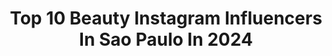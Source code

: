---
title: Top 10 Beauty Instagram Influencers In Sao Paulo In 2024
description: >-
  Find top beauty Instagram influencers in Sao Paulo in 2024. Most popular hashtags: #beauty #makeup #lookdodia.
platform: Instagram
hits: 198
text_top: Identify the top-rated Instagram profiles on inBeat.
text_bottom: Our search engine has 198 Instagram influencers like this in Sao Paulo, Brazil for you to contact.
profiles:
  - username: "thelindsaywoods"
    fullname: >-
      kelly basbasque
    bio: >-
      alt fashion and beauty • são paulo, brazil ✨ceo @crystaluna.shop / @brecholindsay 🌜collabs: hello.lindsaywoods@gmail.com + more
    location: "Brazil"
    followers: 215629
    engagement: 15
    commentsToLikes: 0.005431
    id: ck6tqjwxdrvj60j71yf6lvk58
    verified: false
    hashtags: "#hairstyleoftheday, #wednesdayaddams, #glossy, #wandinhaaddams"
  - username: "iancalopes"
    fullname: >-
      Ianca Lopes
    bio: >-
      fashion . lifestyle . beauty 📍São Paulo | SP Owner @shopseve Compre meus presets aqui ↓
    location: "Brazil"
    followers: 157339
    engagement: 208
    commentsToLikes: 0.023665
    id: ck0tysg94nuol0i19qenjo5yr
    verified: false
    hashtags: "#fashionblogger, #ootd, #outfitoftheday, #lookdodia"
  - username: "ramonamorimoficial"
    fullname: >-
      Ramon Amorim
    bio: >-
      Beauty Artist | São Paulo @casaflorah 📩 ramonamorimoficial@gmail.com Link venda/livro Maquiagem Teen 👇🏻
    location: "Brazil"
    followers: 551696
    engagement: 20
    commentsToLikes: 0.137569
    id: ck5bxkh3mnwjg0i11hdb23t3h
    verified: false
    hashtags: "#makeglam, #debutante, #makeglow, #makeup"
  - username: "ana.passaretti"
    fullname: >-
      Ana Clara Passaretti
    bio: >-
      🖤 beauty & lifestyle. ⛓️ São Paulo, Brasil. ✉️ anapassaretti@agenciabae.com 🤓 @anaheartbooks
    location: "Brazil"
    followers: 139070
    engagement: 453
    commentsToLikes: 0.012943
    id: cl4f68x31pw850i23cjzss9iy
    verified: false
    hashtags: "#ttdeye, #ttd"
  - username: "_sophiegabriel"
    fullname: >-
      Sophie Gabriel
    bio: >-
      beauty | festival | lifestyle São Paulo
    location: "Brazil"
    followers: 188883
    engagement: 553
    commentsToLikes: 0.012093
    id: ck6u6vi58hysp0j716hj3zqxx
    verified: false
    hashtags: "#ravesbr, #love, #tbt, #psytrance"
  - username: "miiablog"
    fullname: >-
      𝓜𝓲𝓲𝓪
    bio: >-
      🌼Tester | Beauty | Fashion 📍São Paulo - SP 👒 Idealizadora @closetnoventaoficial 💛 daughter of God 👣 Belle e Cauê
    location: "Brazil"
    followers: 5620
    engagement: 412
    commentsToLikes: 0.216853
    id: ckaosap38qvnc0i78w489dpwj
    verified: false
    hashtags: "#blogger, #nails, #unhasnaturais, #tbtzao"
  - username: "paulodetarso_"
    fullname: >-
      Paulo de Tarso
    bio: >-
      🇧🇷 Perfil profissional. ✖️ Lifestyle | Moda | Fitness 🔱 @flay_online
    location: "Brazil"
    followers: 21676
    engagement: 100
    commentsToLikes: 0.039407
    id: ckaowsx5wab4n0i78mkaetndy
    verified: false
    hashtags: "#photooftheday, #cross, #sjc, #fitness"
  - username: "brigittecalegari"
    fullname: >-
      B R I G I TT E C A L E G A R I
    bio: >-
      | Beauty Lover & Lipstick Obsessed | São Paulo | contato@brigittecalegari.com.br
    location: "Brazil"
    followers: 294791
    engagement: 101
    commentsToLikes: 0.060245
    id: ck15tj7fiicnl0i19ggu6shsd
    verified: true
    hashtags: "#opiterriblynice, #beauty, #bailedavogue, #brigittecalegari"
  - username: "yasmarinho_"
    fullname: >-
      Yasmin Marinho
    bio: >-
      Beauty| fashion | Model 📍São Paulo 📧 Yasmin@youngdigital.com.br @fordmodelsbrasil
    location: "Brazil"
    followers: 61649
    engagement: 94
    commentsToLikes: 0.089288
    id: ck0vz08kn6n9y0i1902wzxfpx
    verified: false
    hashtags: "#travelphotography, #maldivesislands, #dubai, #maldives"
  - username: "maahway"
    fullname: >-
      Matheus
    bio: >-
      Beauty Artist Drag Queen São Paulo, BR.
    location: "Brazil"
    followers: 3599
    engagement: 1005
    commentsToLikes: 0.094668
    id: ck8t7jvsbh2wu0j78v69rjxuv
    verified: false
    hashtags: "#sephoradarksidechallenge, #linhabrunatavares, #make, #fentybeauty"
---